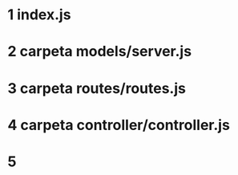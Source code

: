 
# 1 index.js
# 2 carpeta models/server.js
# 3 carpeta routes/routes.js
# 4 carpeta controller/controller.js
# 5 
